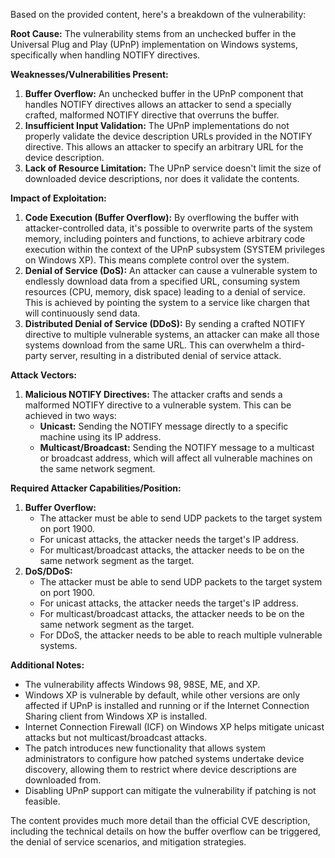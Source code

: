 Based on the provided content, here's a breakdown of the vulnerability:

**Root Cause:**
The vulnerability stems from an unchecked buffer in the Universal Plug and Play (UPnP) implementation on Windows systems, specifically when handling NOTIFY directives.

**Weaknesses/Vulnerabilities Present:**
1.  **Buffer Overflow:** An unchecked buffer in the UPnP component that handles NOTIFY directives allows an attacker to send a specially crafted, malformed NOTIFY directive that overruns the buffer.
2.  **Insufficient Input Validation:** The UPnP implementations do not properly validate the device description URLs provided in the NOTIFY directive. This allows an attacker to specify an arbitrary URL for the device description.
3.  **Lack of Resource Limitation:** The UPnP service doesn't limit the size of downloaded device descriptions, nor does it validate the contents.

**Impact of Exploitation:**
1.  **Code Execution (Buffer Overflow):** By overflowing the buffer with attacker-controlled data, it's possible to overwrite parts of the system memory, including pointers and functions, to achieve arbitrary code execution within the context of the UPnP subsystem (SYSTEM privileges on Windows XP). This means complete control over the system.
2.  **Denial of Service (DoS):** An attacker can cause a vulnerable system to endlessly download data from a specified URL, consuming system resources (CPU, memory, disk space) leading to a denial of service. This is achieved by pointing the system to a service like chargen that will continuously send data.
3.  **Distributed Denial of Service (DDoS):** By sending a crafted NOTIFY directive to multiple vulnerable systems, an attacker can make all those systems download from the same URL. This can overwhelm a third-party server, resulting in a distributed denial of service attack.

**Attack Vectors:**
1.  **Malicious NOTIFY Directives:** The attacker crafts and sends a malformed NOTIFY directive to a vulnerable system. This can be achieved in two ways:
    *   **Unicast:** Sending the NOTIFY message directly to a specific machine using its IP address.
    *   **Multicast/Broadcast:** Sending the NOTIFY message to a multicast or broadcast address, which will affect all vulnerable machines on the same network segment.

**Required Attacker Capabilities/Position:**
1.  **Buffer Overflow:**
    *   The attacker must be able to send UDP packets to the target system on port 1900.
    *   For unicast attacks, the attacker needs the target's IP address.
    *   For multicast/broadcast attacks, the attacker needs to be on the same network segment as the target.
2.  **DoS/DDoS:**
    *   The attacker must be able to send UDP packets to the target system on port 1900.
    *   For unicast attacks, the attacker needs the target's IP address.
    *   For multicast/broadcast attacks, the attacker needs to be on the same network segment as the target.
    *   For DDoS, the attacker needs to be able to reach multiple vulnerable systems.

**Additional Notes:**

*   The vulnerability affects Windows 98, 98SE, ME, and XP.
*   Windows XP is vulnerable by default, while other versions are only affected if UPnP is installed and running or if the Internet Connection Sharing client from Windows XP is installed.
*   Internet Connection Firewall (ICF) on Windows XP helps mitigate unicast attacks but not multicast/broadcast attacks.
*   The patch introduces new functionality that allows system administrators to configure how patched systems undertake device discovery, allowing them to restrict where device descriptions are downloaded from.
*   Disabling UPnP support can mitigate the vulnerability if patching is not feasible.

The content provides much more detail than the official CVE description, including the technical details on how the buffer overflow can be triggered, the denial of service scenarios, and mitigation strategies.